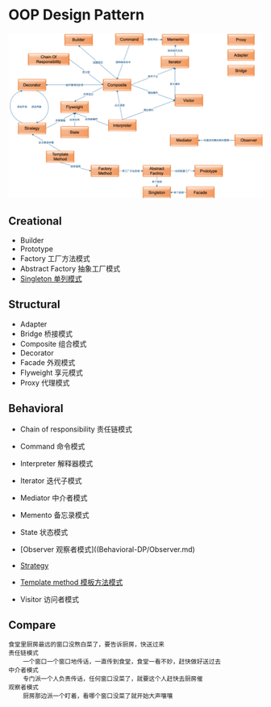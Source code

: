 # OOP Design Pattern

![](_pic/design-patterns.png)

## Creational
* Builder
* Prototype
* Factory 工厂方法模式
* Abstract Factory 抽象工厂模式
* [Singleton 单列模式](Creational-DP/Singleton.md)

## Structural
* Adapter
* Bridge 桥接模式
* Composite 组合模式
* Decorator
* Facade 外观模式
* Flyweight 享元模式
* Proxy 代理模式

## Behavioral
* Chain of responsibility 责任链模式 
* Command 命令模式
* Interpreter 解释器模式
* Iterator 迭代子模式
* Mediator 中介者模式
* Memento 备忘录模式
* State 状态模式
* [Observer 观察者模式]((Behavioral-DP/Observer.md)
* [Strategy](Behavioral-DP/Strategy.md)

* [Template method 模板方法模式](Behavioral-DP/Template_Method-DP.md)

* Visitor 访问者模式


## Compare
```md
食堂里厨房最远的窗口没熬白菜了，要告诉厨房，快送过来
责任链模式
	一个窗口一个窗口地传话，一直传到食堂，食堂一看不妙，赶快做好送过去
中介者模式
	专门派一个人负责传话，任何窗口没菜了，就要这个人赶快去厨房催
观察者模式
	厨房那边派一个盯着，看哪个窗口没菜了就开始大声嚷嚷
```